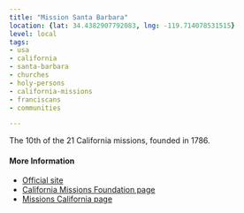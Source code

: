 ```yaml
---
title: "Mission Santa Barbara"
location: {lat: 34.4382907792083, lng: -119.714078531515}
level: local
tags:
- usa
- california
- santa-barbara
- churches
- holy-persons
- california-missions
- franciscans
- communities

---
```



The 10th of the 21 California missions, founded in 1786.

#### More Information

* [Official site](http://www.santabarbaramission.org/)
* [California Missions Foundation page](https://californiamissionsfoundation.org/mission-santa-barbara/)
* [Missions California page](https://www.missionscalifornia.com/missions/santa-barbara/)





